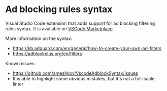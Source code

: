 # Ad blocking rules syntax

Visual Studio Code extension that adds support for ad blocking filtering rules syntax. It is available on [VSCode Marketplace](https://marketplace.visualstudio.com/items?itemName=adguard.adblock).

More information on the syntax:

* https://kb.adguard.com/en/general/how-to-create-your-own-ad-filters
* https://adblockplus.org/en/filters

Known issues:

* https://github.com/ameshkov/VscodeAdblockSyntax/issues
* It is able to highlight some obvious mistakes, but it's not a full-scale linter